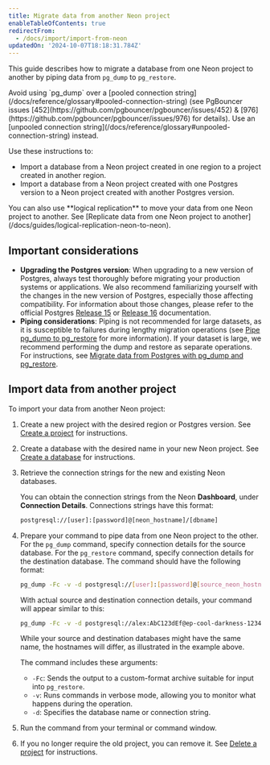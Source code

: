 ```yaml
---
title: Migrate data from another Neon project
enableTableOfContents: true
redirectFrom:
  - /docs/import/import-from-neon
updatedOn: '2024-10-07T18:18:31.784Z'
---
```


This guide describes how to migrate a database from one Neon project to another by piping data from `pg_dump` to `pg_restore`.

<Admonition type="important">
Avoid using `pg_dump` over a [pooled connection string](/docs/reference/glossary#pooled-connection-string) (see PgBouncer issues [452](https://github.com/pgbouncer/pgbouncer/issues/452) & [976](https://github.com/pgbouncer/pgbouncer/issues/976) for details). Use an [unpooled connection string](/docs/reference/glossary#unpooled-connection-string) instead.
</Admonition>

Use these instructions to:

- Import a database from a Neon project created in one region to a project created in another region.
- Import a database from a Neon project created with one Postgres version to a Neon project created with another Postgres version.

<Admonition type="tip">
You can also use **logical replication** to move your data from one Neon project to another. See [Replicate data from one Neon project to another](/docs/guides/logical-replication-neon-to-neon).
</Admonition>

## Important considerations

- **Upgrading the Postgres version**: When upgrading to a new version of Postgres, always test thoroughly before migrating your production systems or applications. We also recommend familiarizing yourself with the changes in the new version of Postgres, especially those affecting compatibility. For information about those changes, please refer to the official Postgres [Release 15](https://www.postgresql.org/docs/release/15.0/) or [Release 16](https://www.postgresql.org/docs/16/release-16.html) documentation.
- **Piping considerations**: Piping is not recommended for large datasets, as it is susceptible to failures during lengthy migration operations (see [Pipe pg_dump to pg_restore](/docs/import/migrate-from-postgres#pipe-pgdump-to-pgrestore) for more information). If your dataset is large, we recommend performing the dump and restore as separate operations. For instructions, see [Migrate data from Postgres with pg_dump and pg_restore](/docs/import/migrate-from-postgres).

## Import data from another project

To import your data from another Neon project:

1. Create a new project with the desired region or Postgres version. See [Create a project](/docs/manage/projects#create-a-project) for instructions.

2. Create a database with the desired name in your new Neon project. See [Create a database](/docs/manage/databases#create-a-database) for instructions.

3. Retrieve the connection strings for the new and existing Neon databases.

   You can obtain the connection strings from the Neon **Dashboard**, under **Connection Details**. Connections strings have this format:

   ```bash shouldWrap
   postgresql://[user]:[password]@[neon_hostname]/[dbname]
   ```

4. Prepare your command to pipe data from one Neon project to the other. For the `pg_dump` command, specify connection details for the source database. For the `pg_restore` command, specify connection details for the destination database. The command should have the following format:

   ```bash shouldWrap
   pg_dump -Fc -v -d postgresql://[user]:[password]@[source_neon_hostname]/[dbname] | pg_restore -v -d postgresql://[user]:[password]@[destination_neon_hostname]/[dbname]
   ```

   With actual source and destination connection details, your command will appear similar to this:

   ```bash shouldWrap
   pg_dump -Fc -v -d postgresql://alex:AbC123dEf@ep-cool-darkness-123456.us-east-2.aws.neon.tech/my_source_db | pg_restore -v -d postgresql://alex:AbC123dEf@square-shadow-654321.us-east-2.aws.neon.tech/my_destination_db
   ```

   <Admonition type="note">
   While your source and destination databases might have the same name, the hostnames will differ, as illustrated in the example above.
   </Admonition>

   The command includes these arguments:

   - `-Fc`: Sends the output to a custom-format archive suitable for input into `pg_restore`.
   - `-v`: Runs commands in verbose mode, allowing you to monitor what happens during the operation.
   - `-d`: Specifies the database name or connection string.

5. Run the command from your terminal or command window.
6. If you no longer require the old project, you can remove it. See [Delete a project](/docs/manage/projects#delete-a-project) for instructions.

<NeedHelp/>
